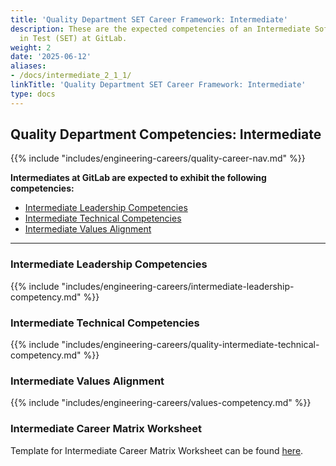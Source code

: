 ```yaml
---
title: 'Quality Department SET Career Framework: Intermediate'
description: These are the expected competencies of an Intermediate Software Engineer
  in Test (SET) at GitLab.
weight: 2
date: '2025-06-12'
aliases:
- /docs/intermediate_2_1_1/
linkTitle: 'Quality Department SET Career Framework: Intermediate'
type: docs
---
```


## Quality Department Competencies: Intermediate

{{% include "includes/engineering-careers/quality-career-nav.md" %}}

**Intermediates at GitLab are expected to exhibit the following competencies:**

- [Intermediate Leadership Competencies](#intermediate-leadership-competencies)
- [Intermediate Technical Competencies](#intermediate-technical-competencies)
- [Intermediate Values Alignment](#intermediate-values-alignment)

---

### Intermediate Leadership Competencies

{{% include "includes/engineering-careers/intermediate-leadership-competency.md" %}}
  
### Intermediate Technical Competencies

{{% include "includes/engineering-careers/quality-intermediate-technical-competency.md" %}}

### Intermediate Values Alignment

{{% include "includes/engineering-careers/values-competency.md" %}}

### Intermediate Career Matrix Worksheet

Template for Intermediate Career Matrix Worksheet can be found [here](https://docs.google.com/spreadsheets/d/1Y1mfyqfQyTgcn36UfWZrvdy5tqjzwTfEp1EJrlZI0nY/edit#gid=2079658165).
